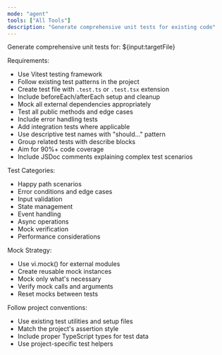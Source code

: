 ```yaml
---
mode: "agent"
tools: ["All Tools"]
description: "Generate comprehensive unit tests for existing code"
---
```


Generate comprehensive unit tests for: ${input:targetFile}

Requirements:

- Use Vitest testing framework
- Follow existing test patterns in the project
- Create test file with `.test.ts` or `.test.tsx` extension
- Include beforeEach/afterEach setup and cleanup
- Mock all external dependencies appropriately
- Test all public methods and edge cases
- Include error handling tests
- Add integration tests where applicable
- Use descriptive test names with "should..." pattern
- Group related tests with describe blocks
- Aim for 90%+ code coverage
- Include JSDoc comments explaining complex test scenarios

Test Categories:

- Happy path scenarios
- Error conditions and edge cases
- Input validation
- State management
- Event handling
- Async operations
- Mock verification
- Performance considerations

Mock Strategy:

- Use vi.mock() for external modules
- Create reusable mock instances
- Mock only what's necessary
- Verify mock calls and arguments
- Reset mocks between tests

Follow project conventions:

- Use existing test utilities and setup files
- Match the project's assertion style
- Include proper TypeScript types for test data
- Use project-specific test helpers
